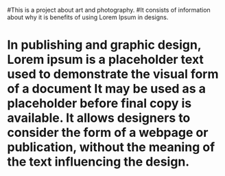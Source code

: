 #This is a project about art and photography. 
#It consists of information about why it is benefits of using Lorem Ipsum in designs.

# In publishing and graphic design, Lorem ipsum is a placeholder text used to demonstrate the visual form of a document It may be used as a placeholder before final copy is available. It allows designers to consider the form of a webpage or publication, without the meaning of the text influencing the design.